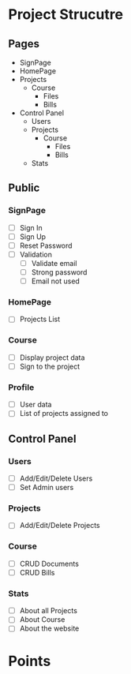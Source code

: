 # Project Strucutre

## Pages

- SignPage
- HomePage
- Projects
    - Course
        - Files
        - Bills
- Control Panel
    - Users
    - Projects
        - Course
            - Files
            - Bills
    - Stats

## Public

### SignPage

- [ ] Sign In
- [ ] Sign Up
- [ ] Reset Password
- [ ] Validation
  - [ ] Validate email
  - [ ] Strong password
  - [ ] Email not used

### HomePage

- [ ] Projects List

### Course

- [ ] Display project data
- [ ] Sign to the project

### Profile

- [ ] User data
- [ ] List of projects assigned to

## Control Panel

### Users

- [ ] Add/Edit/Delete Users
- [ ] Set Admin users

### Projects

- [ ] Add/Edit/Delete Projects

### Course

- [ ] CRUD Documents
- [ ] CRUD Bills

### Stats

- [ ] About all Projects
- [ ] About Course
- [ ] About the website

# Points